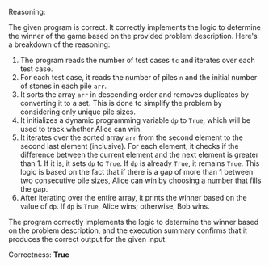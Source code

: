 Reasoning:

The given program is correct. It correctly implements the logic to determine the winner of the game based on the provided problem description. Here's a breakdown of the reasoning:

1. The program reads the number of test cases `tc` and iterates over each test case.
2. For each test case, it reads the number of piles `n` and the initial number of stones in each pile `arr`.
3. It sorts the array `arr` in descending order and removes duplicates by converting it to a set. This is done to simplify the problem by considering only unique pile sizes.
4. It initializes a dynamic programming variable `dp` to `True`, which will be used to track whether Alice can win.
5. It iterates over the sorted array `arr` from the second element to the second last element (inclusive). For each element, it checks if the difference between the current element and the next element is greater than 1. If it is, it sets `dp` to `True`. If `dp` is already `True`, it remains `True`. This logic is based on the fact that if there is a gap of more than 1 between two consecutive pile sizes, Alice can win by choosing a number that fills the gap.
6. After iterating over the entire array, it prints the winner based on the value of `dp`. If `dp` is `True`, Alice wins; otherwise, Bob wins.

The program correctly implements the logic to determine the winner based on the problem description, and the execution summary confirms that it produces the correct output for the given input.

Correctness: **True**